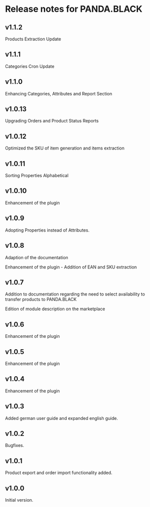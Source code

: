 # Release notes for PANDA.BLACK
## v1.1.2
Products Extraction Update

## v1.1.1
Categories Cron Update

## v1.1.0
Enhancing Categories, Attributes and Report Section

## v1.0.13
Upgrading Orders and Product Status Reports

## v1.0.12
Optimized the SKU of item generation and items extraction

## v1.0.11
Sorting Properties Alphabetical

## v1.0.10
Enhancement of the plugin

## v1.0.9

Adopting Properties instead of Attributes.

## v1.0.8

Adaption of the documentation

Enhancement of the plugin - Addition of EAN and SKU extraction

## v1.0.7

Addition to documentation regarding the need to select availability to transfer products to PANDA.BLACK

Edition of module description on the marketplace

## v1.0.6

Enhancement of the plugin

## v1.0.5

Enhancement of the plugin

## v1.0.4

Enhancement of the plugin

## v1.0.3

Added german user guide and expanded english guide.

## v1.0.2

Bugfixes.

## v1.0.1

Product export and order import functionality added.

## v1.0.0

Initial version.